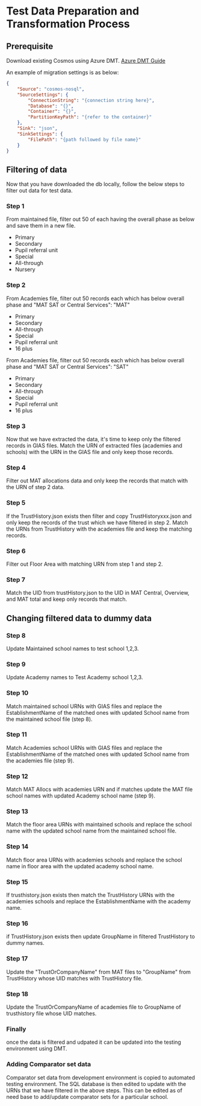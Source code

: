 ﻿# Test Data Preparation and Transformation Process

## Prerequisite
Download existing Cosmos using Azure DMT. [Azure DMT Guide](https://learn.microsoft.com/en-us/azure/cosmos-db/how-to-migrate-desktop-tool?tabs=azure-cli)

An example of migration settings is as below:
```` json
{
	"Source": "cosmos-nosql",
	"SourceSettings": {
		"ConnectionString": "{connection string here}",
		"Database": "{}",
		"Container": "{}",
		"PartitionKeyPath": "{refer to the container}"
	},
	"Sink": "json",
	"SinkSettings": {
		"FilePath": "{path followed by file name}"
	}
} 
````
## Filtering of data
Now that you have downloaded the db locally, follow the below steps to filter out data for test data.

### Step 1
From maintained file, filter out 50 of each having the overall phase as below and save them in a new file. 
- Primary
- Secondary
- Pupil referral unit
- Special
- All-through
- Nursery

### Step 2
From Academies file, filter out 50 records each which has below overall phase and  "MAT SAT or Central Services": "MAT"
- Primary
- Secondary
- All-through
- Special
- Pupil referral unit
- 16 plus

From Academies file, filter out 50 records each which has below overall phase and "MAT SAT or Central Services": "SAT"
- Primary
- Secondary
- All-through
- Special
- Pupil referral unit
- 16 plus

### Step 3
Now that we have extracted the data, it's time to keep only the filtered records in GIAS files. Match the URN of extracted files (academies and schools) with the URN in the GIAS file and only keep those records.

### Step 4
Filter out MAT allocations data and only keep the records that match with the URN of step 2 data.

### Step 5
If the TrustHistory.json exists then filter and copy TrustHistoryxxx.json and only keep the records of the trust which we have filtered in step 2. Match the URNs from TrustHistory with the academies file and keep the matching records.

### Step 6
Filter out Floor Area with matching URN from step 1 and step 2.

### Step 7
Match the UID from trustHistory.json to the UID in MAT Central, Overview, and MAT total and keep only records that match.

## Changing filtered data to dummy data
### Step 8
Update Maintained school names to test school 1,2,3.

### Step 9
Update Academy names to Test Academy school 1,2,3.

### Step 10
Match maintained school URNs with GIAS files and replace the EstablishmentName of the matched ones with updated School name from the maintained school file (step 8).

### Step 11
Match Academies school URNs with GIAS files and replace the EstablishmentName of the matched ones with updated School name from the academies file (step 9).

### Step 12
Match MAT Allocs with academies URN and if matches update the MAT file school names with updated Academy school name (step 9).

### Step 13
Match the floor area URNs with maintained schools and replace the school name with the updated school name from the maintained school file.

### Step 14
Match floor area URNs with academies schools and replace the school name in floor area with the updated academy school name.

### Step 15
If trusthistory.json exists then match the TrustHistory URNs with the academies schools and replace the EstablishmentName with the academy name.

### Step 16
if TrustHistory.json exists then update GroupName in filtered TrustHistory to dummy names.

### Step 17
Update the "TrustOrCompanyName" from MAT files to "GroupName" from TrustHistory whose UID matches with TrustHistory file.

### Step 18
Update the TrustOrCompanyName of academies file to GroupName of trusthistory file whose UID matches.

### Finally
once the data is filtered and udpated it can be updated into the testing environment using DMT.

### Adding Comparator set data
Comparator set data from development environment is copied to automated testing environment. The SQL database is then edited to update with the URNs that we have filtered in the above steps. This can be edited as of need base to add/update comparator sets for a particular school. 

